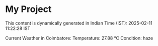 # My Project

This content is dynamically generated in Indian Time (IST): 2025-02-11 11:22:28 IST


Current Weather in Coimbatore:
Temperature: 27.88 °C
Condition: haze
